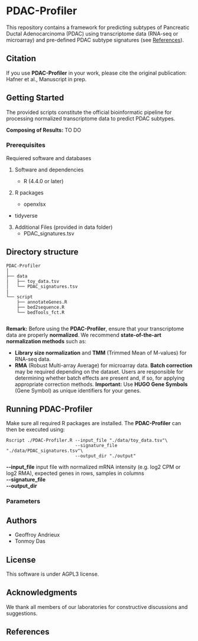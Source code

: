 # PDAC-Profiler

This repository contains a framework for predicting subtypes of Pancreatic Ductal Adenocarcinoma (PDAC) using transcriptome data (RNA-seq or microarray) and pre-defined PDAC subtype signatures (see [References](#References)).

## Citation

If you use **PDAC-Profiler** in your work, please cite the original publication:
Hafner et al., Manuscript in prep.

## Getting Started

The provided scripts constitute the official bioinformatic pipeline for processing normalized transcriptome data to predict PDAC subtypes.

**Composing of Results:**
TO DO



### Prerequisites
Requiered software and databases

1. Software and dependencies
	* R (4.4.0 or later)

2. R packages
	* openxlsx
  * tidyverse
    
3. Additional Files (provided in data folder)
	* PDAC_signatures.tsv

## Directory structure

```
PDAC-Profiler
│
├── data
|   ├── toy_data.tsv
│   └── PDAC_signatures.tsv
|
└── script   
    ├── annotateGenes.R
    ├── bed2sequence.R
    └── bedTools_fct.R


```
**Remark:** Before using the **PDAC-Profiler**, ensure that your transcriptome data are properly **normalized**. We recommend **state-of-the-art normalization methods** such as:
- **Library size normalization** and **TMM** (Trimmed Mean of M-values) for RNA-seq data.
- **RMA** (Robust Multi-array Average) for microarray data.
**Batch correction** may be required depending on the dataset. Users are responsible for determining whether batch effects are present and, if so, for applying appropriate correction methods.
**Important:** Use **HUGO Gene Symbols** (Gene Symbol) as unique identifiers for your genes.


## Running PDAC-Profiler
Make sure all required R packages are installed. The **PDAC-Profiler** can then be executed using:

```
Rscript ./PDAC-Profiler.R --input_file "./data/toy_data.tsv"\
                          --signature_file "./data/PDAC_signatures.tsv"\
                          --output_dir "./output"
```

**--input_file** input file with normalized mRNA intensity (e.g. log2 CPM or log2 RMA), expected genes in rows, samples in columns<br/>
**--signature_file** <br/>
**--output_dir** <br/>

### Parameters



## Authors

* Geoffroy Andrieux
* Tonmoy Das


## License
This software is under AGPL3 license.

## Acknowledgments
We thank all members of our laboratories for constructive discussions and suggestions.


## References




